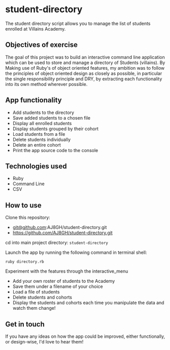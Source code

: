 # student-directory #

The student directory script allows you to manage the list of students enrolled at Villains Academy.

## Objectives of exercise ##
The goal of this project was to build an interactive command line application which can be used to store and manage a directory of Students (villains). By Making use of Ruby's of object oriented features, my ambition was to follow the principles of object oriented design as closely as possible, in particular the single responsibility principle and DRY, by extracting each functionality into its own method wherever possible.

## App functionality ##
* Add students to the directory
* Save added students to a chosen file
* Display all enrolled students
* Display students grouped by their cohort
* Load students from a file
* Delete students individually
* Delete an entire cohort
* Print the app source code to the console

## Technologies used ##
* Ruby
* Command Line
* CSV

## How to use ##

Clone this repository:
* git@github.com:AJ8GH/student-directory.git
* https://github.com/AJ8GH/student-directory.git

cd into main project directory:
`student-directory`

Launch the app by running the following command in terminal shell:
```shell
ruby directory.rb
```

Experiment with the features through the interactive_menu
* Add your own roster of students to the Academy
* Save them under a filename of your choice
* Load a file of students
* Delete students and cohorts
* Display the students and cohorts each time you manipulate the data and watch them change!

## Get in touch ##

If you have any ideas on how the app could be improved, either functionally, or design-wise, I'd love to hear them!
